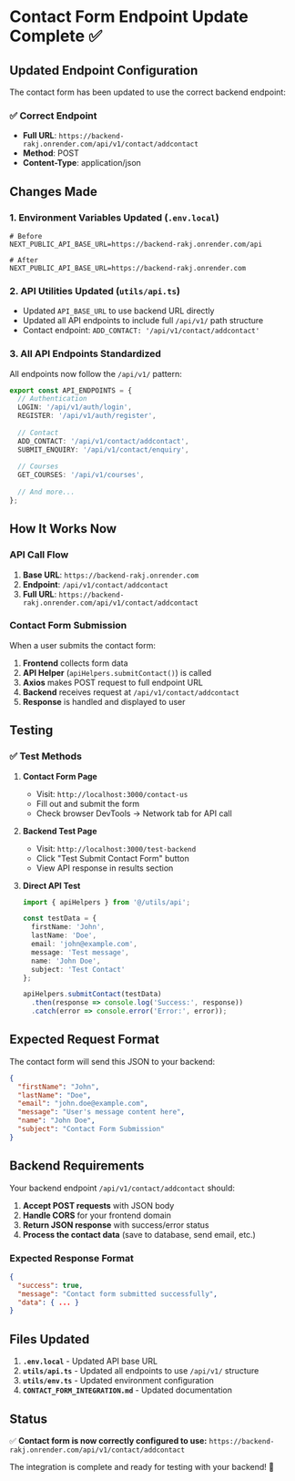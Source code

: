 # Contact Form Endpoint Update Complete ✅

## Updated Endpoint Configuration

The contact form has been updated to use the correct backend endpoint:

### ✅ **Correct Endpoint**
- **Full URL**: `https://backend-rakj.onrender.com/api/v1/contact/addcontact`
- **Method**: POST
- **Content-Type**: application/json

## Changes Made

### 1. **Environment Variables Updated** (`.env.local`)
```env
# Before
NEXT_PUBLIC_API_BASE_URL=https://backend-rakj.onrender.com/api

# After  
NEXT_PUBLIC_API_BASE_URL=https://backend-rakj.onrender.com
```

### 2. **API Utilities Updated** (`utils/api.ts`)
- Updated `API_BASE_URL` to use backend URL directly
- Updated all API endpoints to include full `/api/v1/` path structure
- Contact endpoint: `ADD_CONTACT: '/api/v1/contact/addcontact'`

### 3. **All API Endpoints Standardized**
All endpoints now follow the `/api/v1/` pattern:
```typescript
export const API_ENDPOINTS = {
  // Authentication
  LOGIN: '/api/v1/auth/login',
  REGISTER: '/api/v1/auth/register',
  
  // Contact
  ADD_CONTACT: '/api/v1/contact/addcontact',
  SUBMIT_ENQUIRY: '/api/v1/contact/enquiry',
  
  // Courses
  GET_COURSES: '/api/v1/courses',
  
  // And more...
};
```

## How It Works Now

### **API Call Flow**
1. **Base URL**: `https://backend-rakj.onrender.com`
2. **Endpoint**: `/api/v1/contact/addcontact`
3. **Full URL**: `https://backend-rakj.onrender.com/api/v1/contact/addcontact`

### **Contact Form Submission**
When a user submits the contact form:

1. **Frontend** collects form data
2. **API Helper** (`apiHelpers.submitContact()`) is called
3. **Axios** makes POST request to full endpoint URL
4. **Backend** receives request at `/api/v1/contact/addcontact`
5. **Response** is handled and displayed to user

## Testing

### ✅ **Test Methods**

1. **Contact Form Page**
   - Visit: `http://localhost:3000/contact-us`
   - Fill out and submit the form
   - Check browser DevTools → Network tab for API call

2. **Backend Test Page**
   - Visit: `http://localhost:3000/test-backend`
   - Click "Test Submit Contact Form" button
   - View API response in results section

3. **Direct API Test**
   ```typescript
   import { apiHelpers } from '@/utils/api';
   
   const testData = {
     firstName: 'John',
     lastName: 'Doe',
     email: 'john@example.com',
     message: 'Test message',
     name: 'John Doe',
     subject: 'Test Contact'
   };
   
   apiHelpers.submitContact(testData)
     .then(response => console.log('Success:', response))
     .catch(error => console.error('Error:', error));
   ```

## Expected Request Format

The contact form will send this JSON to your backend:

```json
{
  "firstName": "John",
  "lastName": "Doe",
  "email": "john.doe@example.com",
  "message": "User's message content here",
  "name": "John Doe",
  "subject": "Contact Form Submission"
}
```

## Backend Requirements

Your backend endpoint `/api/v1/contact/addcontact` should:

1. **Accept POST requests** with JSON body
2. **Handle CORS** for your frontend domain
3. **Return JSON response** with success/error status
4. **Process the contact data** (save to database, send email, etc.)

### Expected Response Format
```json
{
  "success": true,
  "message": "Contact form submitted successfully",
  "data": { ... }
}
```

## Files Updated

1. **`.env.local`** - Updated API base URL
2. **`utils/api.ts`** - Updated all endpoints to use `/api/v1/` structure
3. **`utils/env.ts`** - Updated environment configuration
4. **`CONTACT_FORM_INTEGRATION.md`** - Updated documentation

## Status

✅ **Contact form is now correctly configured to use:**
`https://backend-rakj.onrender.com/api/v1/contact/addcontact`

The integration is complete and ready for testing with your backend! 🚀
